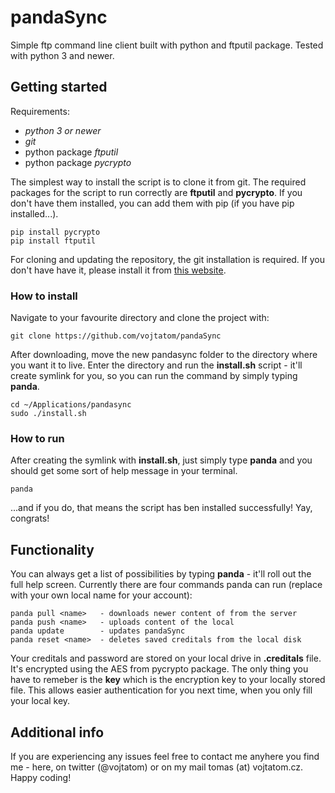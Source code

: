 # pandaSync

Simple ftp command line client built with python and ftputil package. Tested with python 3 and newer.

## Getting started

Requirements:
* *python 3 or newer*
* *git* 
* python package *ftputil*
* python package *pycrypto*

The simplest way to install the script is to clone it from git. The required packages for the script to run correctly are **ftputil** and **pycrypto**. If you don't have them installed, you can add them with pip (if you have pip installed...).

```
pip install pycrypto
pip install ftputil
```

For cloning and updating the repository, the git installation is required. If you don't have have it, please install it from [this website](https://git-scm.com/downloads).
### How to install
Navigate to your favourite directory and clone the project with:

```
git clone https://github.com/vojtatom/pandaSync
```

After downloading, move the new pandasync folder to the directory where you want it to live. Enter the directory and run the **install.sh** script - it'll create symlink for you, so you can run the command by simply typing **panda**.

```
cd ~/Applications/pandasync
sudo ./install.sh
```

### How to run
After creating the symlink with **install.sh**, just simply type **panda** and you should get some sort of help message in your terminal.

```
panda
```
...and if you do, that means the script has ben installed successfully! Yay, congrats!

## Functionality
You can always get a list of possibilities by typing **panda** - it'll roll out the full help screen. Currently there are four commands panda can run (replace <name> with your own local name for your account):
```
panda pull <name>   - downloads newer content of from the server
panda push <name>   - uploads content of the local
panda update        - updates pandaSync
panda reset <name>  - deletes saved creditals from the local disk
```

Your creditals and password are stored on your local drive in **.creditals** file. It's encrypted using the AES from pycrypto package. The only thing you have to remeber is the **key** which is the encryption key to your locally stored file. This allows easier authentication for you next time, when you only fill your local key.

## Additional info
If you are experiencing any issues feel free to contact me anyhere you find me - here, on twitter (@vojtatom) or on my mail tomas (at) vojtatom.cz. Happy coding!
